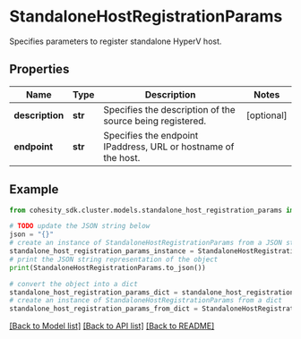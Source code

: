 # StandaloneHostRegistrationParams

Specifies parameters to register standalone HyperV host.

## Properties

Name | Type | Description | Notes
------------ | ------------- | ------------- | -------------
**description** | **str** | Specifies the description of the source being registered. | [optional] 
**endpoint** | **str** | Specifies the endpoint IPaddress, URL or hostname of the host. | 

## Example

```python
from cohesity_sdk.cluster.models.standalone_host_registration_params import StandaloneHostRegistrationParams

# TODO update the JSON string below
json = "{}"
# create an instance of StandaloneHostRegistrationParams from a JSON string
standalone_host_registration_params_instance = StandaloneHostRegistrationParams.from_json(json)
# print the JSON string representation of the object
print(StandaloneHostRegistrationParams.to_json())

# convert the object into a dict
standalone_host_registration_params_dict = standalone_host_registration_params_instance.to_dict()
# create an instance of StandaloneHostRegistrationParams from a dict
standalone_host_registration_params_from_dict = StandaloneHostRegistrationParams.from_dict(standalone_host_registration_params_dict)
```
[[Back to Model list]](../README.md#documentation-for-models) [[Back to API list]](../README.md#documentation-for-api-endpoints) [[Back to README]](../README.md)


